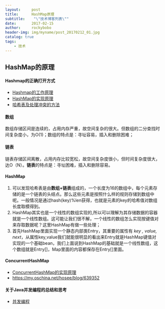 ```yaml
---
layout:     post
title:      HashMap原理
subtitle:    "\"技术博客列表\""
date:       2017-02-15
author:     rockybobo
header-img: img/myname/post_20170212_01.jpg
catalog: true
tags:
    - 技术
---
```


## HashMap的原理

#### Hashmap的正确打开方式

* [Hashmap的工作原理](http://www.importnew.com/7099.html)
* [HashMap的实现原理](http://blog.csdn.net/vking_wang/article/details/14166593)
* [哈希表及处理冲突的方法](http://blog.sina.com.cn/s/blog_6fd335bb0100v1ks.html)

#### 数组

数组存储区间是连续的，占用内存严重，故空间复杂的很大。但数组的二分查找时间复杂度小，为O(1)；数组的特点是：寻址容易，插入和删除困难；

#### 链表

链表存储区间离散，占用内存比较宽松，故空间复杂度很小，但时间复杂度很大，达O（N）。**链表**的特点是：寻址困难，插入和删除容易。

#### HashMap

1. 可以发现哈希表是由**数组+链表**组成的，一个长度为16的数组中，每个元素存储的是一个链表的头结点。那么这些元素是按照什么样的规则存储到数组中呢。一般情况是通过hash(key)%len获得，也就是元素的key的哈希值对数组长度取模得到。 
2. HashMap其实也是一个线性的数组实现的,所以可以理解为其存储数据的容器就是一个线性数组。这可能让我们很不解，一个线性的数组怎么实现按键值对来存取数据呢？这里HashMap有做一些处理；
3. 首先HashMap里面实现一个静态内部类Entry，其重要的属性有 *key , value, next*，从属性key,value我们就能很明显的看出来Entry就是HashMap键值对实现的一个基础bean，我们上面说到HashMap的基础就是一个线性数组，这个数组就是Entry[]，Map里面的内容都保存在Entry[]里面。

#### ConcurrentHashMap

* [ConcurrentHashMap的实现原理](http://www.importnew.com/22007.html)
* https://my.oschina.net/hosee/blog/639352

#### 关于Java并发编程的总结和思考

* [并发编程](http://www.importnew.com/22945.html)